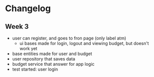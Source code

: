 # Changelog

## Week 3

- user can register, and goes to fron page (only label atm)
    - ui bases made for login, logout and viewing budget, but doesn't work yet
- base entities made for user and budget
- user repository that saves data
- budget service that answer for app logic
- test started: user login
